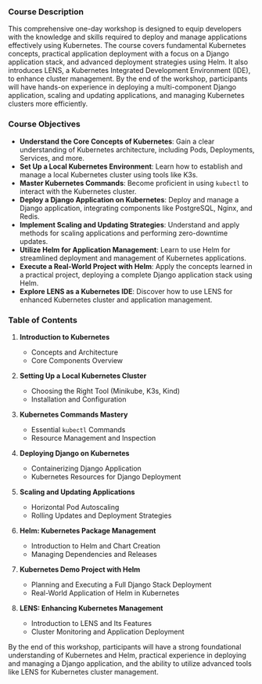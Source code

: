 ### Course Description
This comprehensive one-day workshop is designed to equip developers with the knowledge and skills required to deploy and manage applications effectively using Kubernetes. The course covers fundamental Kubernetes concepts, practical application deployment with a focus on a Django application stack, and advanced deployment strategies using Helm. It also introduces LENS, a Kubernetes Integrated Development Environment (IDE), to enhance cluster management. By the end of the workshop, participants will have hands-on experience in deploying a multi-component Django application, scaling and updating applications, and managing Kubernetes clusters more efficiently.

### Course Objectives
- **Understand the Core Concepts of Kubernetes**: Gain a clear understanding of Kubernetes architecture, including Pods, Deployments, Services, and more.
- **Set Up a Local Kubernetes Environment**: Learn how to establish and manage a local Kubernetes cluster using tools like K3s.
- **Master Kubernetes Commands**: Become proficient in using `kubectl` to interact with the Kubernetes cluster.
- **Deploy a Django Application on Kubernetes**: Deploy and manage a Django application, integrating components like PostgreSQL, Nginx, and Redis.
- **Implement Scaling and Updating Strategies**: Understand and apply methods for scaling applications and performing zero-downtime updates.
- **Utilize Helm for Application Management**: Learn to use Helm for streamlined deployment and management of Kubernetes applications.
- **Execute a Real-World Project with Helm**: Apply the concepts learned in a practical project, deploying a complete Django application stack using Helm.
- **Explore LENS as a Kubernetes IDE**: Discover how to use LENS for enhanced Kubernetes cluster and application management.

### Table of Contents
1. **Introduction to Kubernetes**
   - Concepts and Architecture
   - Core Components Overview

2. **Setting Up a Local Kubernetes Cluster**
   - Choosing the Right Tool (Minikube, K3s, Kind)
   - Installation and Configuration

3. **Kubernetes Commands Mastery**
   - Essential `kubectl` Commands
   - Resource Management and Inspection

4. **Deploying Django on Kubernetes**
   - Containerizing Django Application
   - Kubernetes Resources for Django Deployment

5. **Scaling and Updating Applications**
   - Horizontal Pod Autoscaling
   - Rolling Updates and Deployment Strategies

6. **Helm: Kubernetes Package Management**
   - Introduction to Helm and Chart Creation
   - Managing Dependencies and Releases

7. **Kubernetes Demo Project with Helm**
   - Planning and Executing a Full Django Stack Deployment
   - Real-World Application of Helm in Kubernetes

8. **LENS: Enhancing Kubernetes Management**
   - Introduction to LENS and Its Features
   - Cluster Monitoring and Application Deployment

By the end of this workshop, participants will have a strong foundational understanding of Kubernetes and Helm, practical experience in deploying and managing a Django application, and the ability to utilize advanced tools like LENS for Kubernetes cluster management.